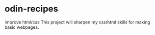 # odin-recipes
Improve html/css
This project will sharpen my css/html skills for making basic webpages.